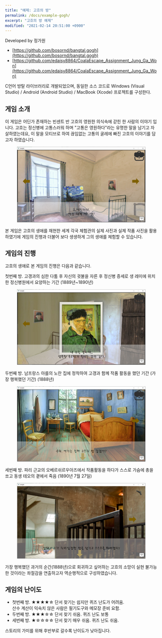 ```yaml
---
title: "예제: 고흐의 방"
permalink: /docs/example-gogh/
excerpt: "고흐의 방 예제"
modified: "2021-02-14 20:51:00 +0900"
---
```

Developed by 정가원
- [https://github.com/bosornd/bangtal.gogh](https://github.com/bosornd/bangtal.gogh)
- [https://github.com/edaisy8864/CoalaEscape_Assignment_Jung_Ga_Won](https://github.com/edaisy8864/CoalaEscape_Assignment_Jung_Ga_Won)

C언어 방탈 라이브러리로 개발되었으며,
동일한 소스 코드로 Windows (Visual Studio) / Android (Android Studio) / MacBook (Xcode) 프로젝트를 구성한다.

## 게임 소개

이 게임은 어딘가 존재하는 빈센트 반 고흐의 영원한 의식속에 갇힌 한 사람의 이야기 입니다.
고흐는 정신병에 고통스러워 하며 "고통은 영원하다"라는 유명한 말을 남기고 자살하였는데요,
이 말을 모티브로 하여 끊임없는 고통의 굴레에 빠진 고흐의 이야기를 담고자 하였습니다.

<figure>
  <img src="/assets/images/gogh_room1.png">
</figure>

본 게임은 고흐의 생애를 재현한 세계 각국 체험관의 실제 사진과 실제 작품 사진을 활용하였기에
게임의 진행과 더불어 보다 생생하게 그의 생애를 체험할 수 있습니다.


## 게임의 진행
고흐의 생애로 본 게임의 진행은 다음과 같습니다.

첫번째 방. 고갱과의 심한 다툼 후 자신의 귓불을 자른 후 정신병 증세로 생 레미에 위치한 정신병원에서 요양하는 기간 (1889년~1890년)
<figure>
  <img src="/assets/images/gogh_room2.png">
</figure>
두번째 방. 남프랑스 아를의 노란 집에 정착하여 고갱과 함께 작품 활동을 했던 기간 (가장 행복했던 기간) (1888년)
<figure>
  <img src="/assets/images/gogh_room3.png">
</figure>
세번째 방. 파리 근교의 오베르쉬르우아즈에서 작품활동을 하다가 스스로 가슴에 총을 쏘고 동생 테오의 곁에서 죽음 (1890년 7월 27일)
<figure>
  <img src="/assets/images/gogh_room4.png">
</figure>

가장 행복했던 과거의 순간(1888년)으로 회귀하고 싶어하는 고흐의 소망이
실현 불가능한 것이라는 좌절감을 연출하고자 역순행적으로 구성하였습니다.


## 게임의 난이도

- 첫번째 방. ★★★★☆ 단서 찾기는 쉽지만 퀴즈 난도가 어려움.<br/>산수 계산이 익숙치 않은 사람은 필기도구와 메모장 준비 요함.
- 두번째 방. ★★★☆☆ 단서 찾기 쉬움. 퀴즈 난도 보통
- 세번째 방. ★☆☆☆☆ 단서 찾기 매우 쉬움. 퀴즈 난도 쉬움.

스토리의 가미를 위해 후반부로 갈수록 난이도가 낮아집니다.
